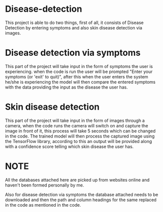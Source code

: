 # Disease-detection 
This project is able to do two things, first of all, it consists of Disease Detection by entering symptoms and also skin disease detection via images.

# Disease detection via symptoms 

This part of the project will take input in the form of symptoms the user is experiencing. when the code is run the user will be prompted 
"Enter your symptoms (or 'exit' to quit)", after this when the user enters the system he/she is experiencing the model will then compare the entered 
symptoms with the data providing the input as the disease the user has.

# Skin disease detection 

This part of the project will take input in the form of images through a camera, when the code runs the camera will switch on and capture the image in
front of it, this process will take 5 seconds which can be changed in the code. The trained model will then process the captured image using the TensorFlow 
library, according to this an output will be provided along with a confidence score telling which skin disease the user has. 

# NOTE

All the databases attached here are picked up from websites online and haven't been formed personally by me.

Also for disease detection via symptoms the database attached needs to be downloaded and then the path and column headings for the same replaced in the code
as mentioned in the code.

